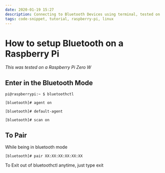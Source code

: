 ```yaml
---
date: 2020-01-19 15:27
description: Connecting to Bluetooth Devices using terminal, tested on Raspberry Pi Zero W
tags: code-snippet, tutorial, raspberry-pi, linux
---
```


# How to setup Bluetooth on a Raspberry Pi

*This was tested on a Raspberry Pi Zero W*

## Enter in the Bluetooth Mode

`pi@raspberrypi:~ $ bluetoothctl`

`[bluetooth]# agent on`

`[bluetooth]# default-agent`

`[bluetooth]# scan on`

## To Pair

While being in bluetooth mode

`[bluetooth]# pair XX:XX:XX:XX:XX:XX`


To Exit out of bluetoothctl anytime, just type exit 
